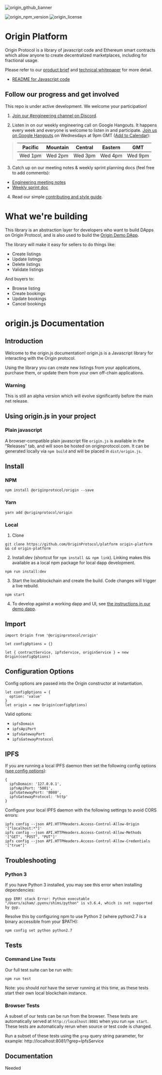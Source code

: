![origin_github_banner](https://user-images.githubusercontent.com/673455/37314301-f8db9a90-2618-11e8-8fee-b44f38febf38.png)

![origin_npm_version](https://img.shields.io/npm/v/@originprotocol/origin.svg) ![origin_license](https://img.shields.io/npm/l/@originprotocol/origin.svg)

# Origin Platform

Origin Protocol is a library of javascript code and Ethereum smart contracts which allow anyone to create decentralized marketplaces, including for fractional usage.

Please refer to our [product brief](https://www.originprotocol.com/product-brief) and [technical whitepaper](https://www.originprotocol.com/whitepaper) for more detail.

 - [README for Javascript code](#originjs-documentation)

## Follow our progress and get involved

This repo is under active development. We welcome your participation!

1. [Join our #engineering channel on Discord](http://www.originprotocol.com/discord).

2. Listen in on our weekly engineering call on Google Hangouts. It happens every week and everyone is welcome to listen in and participate. [Join us on Google Hangouts](https://meet.google.com/pws-cgyd-tqp) on Wednesdays at 9pm GMT ([Add to Calendar](https://calendar.google.com/event?action=TEMPLATE&tmeid=MHAyNHI3N2hzMjk5b3V2bjhoM2Q1ZWVzY2pfMjAxODA0MTFUMjAwMDAwWiBqb3NoQG9yaWdpbnByb3RvY29sLmNvbQ&tmsrc=josh%40originprotocol.com&scp=ALL)):

> | Pacific | Mountain | Central | Eastern | GMT |
> |---------|----------|---------|---------|-----|
> | Wed 1pm | Wed 2pm | Wed 3pm | Wed 4pm | Wed 9pm |

3. Catch up on our meeting notes & weekly sprint planning docs (feel free to add comments):
- [Engineering meeting notes](https://docs.google.com/document/d/1aRcAk_rEjRgd1BppzxZJK9RXfDkbuwKKH8nPQk7FfaU/)
- [Weekly sprint doc](https://docs.google.com/document/d/1qJ3sem38ED8oRI72JkeilcvIs82oDq5IT3fHKBrhZIM)

4. Read our simple [contributing and style guide](CONTRIBUTING.md).

# What we're building

This library is an abstraction layer for developers who want to build DApps on Origin Protocol, and is also used to build the [Origin Demo DApp](https://github.com/OriginProtocol/demo-dapp).

The library will make it easy for sellers to do things like:

 - Create listings
 - Update listings
 - Delete listings
 - Validate listings

And buyers to:

 - Browse listing
 - Create bookings
 - Update bookings
 - Cancel bookings

 # origin.js Documentation

 ## Introduction

 Welcome to the origin.js documentation! origin.js is a Javascript library for interacting with the Origin protocol.

 Using the library you can create new listings from your applications, purchase them, or update them from your own off-chain applications.

 ### Warning
 This is still an alpha version which will evolve significantly before the main net release.

 ## Using origin.js in your project

 ### Plain javascript

 A browser-compatible plain javascript file `origin.js` is available in the "Releases" tab, and will soon be hosted on originprotocol.com. It can be generated locally via `npm build` and will be placed in `dist/origin.js`.

 ## Install

 ### NPM
 ```
 npm install @originprotocol/origin --save
 ```

 ### Yarn
 ```
 yarn add @originprotocol/origin
 ```

 ### Local

1. Clone
```
git clone https://github.com/OriginProtocol/platform origin-platform && cd origin-platform
```

2. Install:dev (shortcut for `npm install && npm link`). Linking makes this available as a local npm package for local dapp development.
 ```
 npm run install:dev
 ```

3. Start the localblockchain and create the build. Code changes will trigger a live rebuild.
 ```
 npm start
 ```

 4. To develop against a working dapp and UI, see [the instructions in our demo dapp](https://github.com/OriginProtocol/demo-dapp#developing-with-a-local-chain).

 ## Import

 ```
 import Origin from '@originprotocol/origin'

 let configOptions = {}

 let { contractService, ipfsService, originService } = new Origin(configOptions)
 ```

 ## Configuration Options

 Config options are passed into the Origin constructor at instantiation.

 ```
 let configOptions = {
   option: 'value'
 }
 let origin = new Origin(configOptions)
 ```

 Valid options:
 - `ipfsDomain`
 - `ipfsApiPort`
 - `ipfsGatewayPort`
 - `ipfsGatewayProtocol`

 ## IPFS

 If you are running a local IPFS daemon then set the following config options ([see config options](#configuration-options)):

 ```
 {
   ipfsDomain: '127.0.0.1',
   ipfsApiPort: '5001',
   ipfsGatewayPort: '8080',
   ipfsGatewayProtocol: 'http'
 }
 ```

 Configure your local IPFS daemon with the following settings to avoid CORS errors:

 ```
 ipfs config --json API.HTTPHeaders.Access-Control-Allow-Origin '["localhost:*"]'
 ipfs config --json API.HTTPHeaders.Access-Control-Allow-Methods '["GET", "POST", "PUT"]'
 ipfs config --json API.HTTPHeaders.Access-Control-Allow-Credentials '["true"]'
 ```

 ## Troubleshooting

 ### Python 3

 If you have Python 3 installed, you may see this error when installing dependencies:

 ```
 gyp ERR! stack Error: Python executable "/Users/aiham/.pyenv/shims/python" is v3.6.4, which is not supported by gyp.
 ```

 Resolve this by configuring npm to use Python 2 (where python2.7 is a binary accessible from your $PATH):

 ```
 npm config set python python2.7
 ```

 ## Tests

 ### Command Line Tests

Our full test suite can be run with:

 ```
 npm run test
 ```

 Note: you should *not* have the server running at this time, as these tests start their own local blockchain instance.

 ### Browser Tests

 A subset of our tests can be run from the browser. These tests are automatically served at `http://localhost:8081` when you run `npm start`. These tests are automatically rerun when source or test code is changed.

 Run a subset of these tests using the `grep` query string parameter, for example: http://localhost:8081/?grep=IpfsService

 ## Documentation

 Needed
